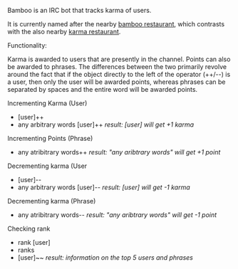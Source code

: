 Bamboo is an IRC bot that tracks karma of users.

It is currently named after the nearby [bamboo restaurant](http://www.yelp.com/biz/bamboo-fine-asian-cuisine-westford), which contrasts with the also nearby [karma restaurant](http://karmawestford.com/).

Functionality:

Karma is awarded to users that are presently in the channel. Points can also be awarded to phrases. The differences between the two primarily revolve around the fact that if the object directly to the left of the operator (++/--) is a user, then only the user will be awarded points, whereas phrases can be separated by spaces and the entire word will be awarded points.

Incrementing Karma (User)
- [user]++
- any arbitrary words [user]++
*result: [user] will get +1 karma*

Incrementing Points (Phrase)
- any atribitrary words++
*result: "any aribtrary words" will get +1 point*

Decrementing karma (User
- [user]--
- any arbitrary words [user]--
*result: [user] will get -1 karma*

Decrementing karma (Phrase)
- any atribitrary words--
*result: "any aribtrary words" will get -1 point*

Checking rank
- rank [user]
- ranks
- [user]~~
*result: information on the top 5 users and phrases*
